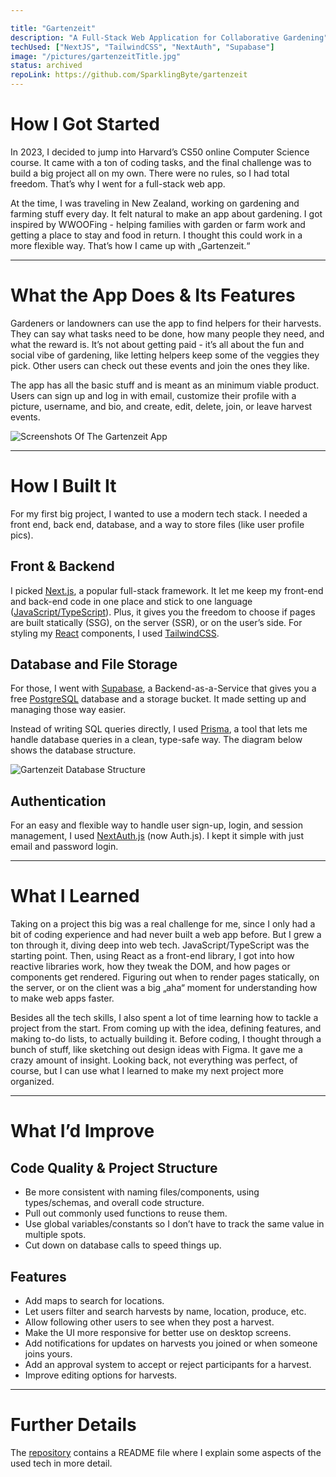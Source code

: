 ```yaml
---

title: "Gartenzeit"
description: "A Full-Stack Web Application for Collaborative Gardening"
techUsed: ["NextJS", "TailwindCSS", "NextAuth", "Supabase"]
image: "/pictures/gartenzeitTitle.jpg"
status: archived
repoLink: https://github.com/SparklingByte/gartenzeit
---
```


# How I Got Started

In 2023, I decided to jump into Harvard’s CS50 online Computer Science course. It came with a ton of coding tasks, and the final challenge was to build a big project all on my own. There were no rules, so I had total freedom. That’s why I went for a full-stack web app.

At the time, I was traveling in New Zealand, working on gardening and farming stuff every day. It felt natural to make an app about gardening. I got inspired by WWOOFing - helping families with garden or farm work and getting a place to stay and food in return. I thought this could work in a more flexible way. That’s how I came up with „Gartenzeit.“

---

# What the App Does & Its Features

Gardeners or landowners can use the app to find helpers for their harvests. They can say what tasks need to be done, how many people they need, and what the reward is. It’s not about getting paid - it’s all about the fun and social vibe of gardening, like letting helpers keep some of the veggies they pick. Other users can check out these events and join the ones they like.

The app has all the basic stuff and is meant as an minimum viable product. Users can sign up and log in with email, customize their profile with a picture, username, and bio, and create, edit, delete, join, or leave harvest events.

![Screenshots Of The Gartenzeit App](/pictures/gartenzeit1.jpg)

---

# How I Built It

For my first big project, I wanted to use a modern tech stack. I needed a front end, back end, database, and a way to store files (like user profile pics).

## Front & Backend

I picked [Next.js](https://nextjs.org/), a popular full-stack framework. It let me keep my front-end and back-end code in one place and stick to one language ([JavaScript/TypeScript](https://www.typescriptlang.org/)). Plus, it gives you the freedom to choose if pages are built statically (SSG), on the server (SSR), or on the user’s side. For styling my [React](https://react.dev/) components, I used [TailwindCSS](https://tailwindcss.com/).

## Database and File Storage

For those, I went with [Supabase](https://supabase.com/), a Backend-as-a-Service that gives you a free [PostgreSQL](https://www.postgresql.org/) database and a storage bucket. It made setting up and managing those way easier.

Instead of writing SQL queries directly, I used [Prisma](https://www.prisma.io/), a tool that lets me handle database queries in a clean, type-safe way. The diagram below shows the database structure.

![Gartenzeit Database Structure](/pictures/gartenzeitDatabase.jpg)

## Authentication

For an easy and flexible way to handle user sign-up, login, and session management, I used [NextAuth.js](https://authjs.dev/) (now Auth.js). I kept it simple with just email and password login.

---

# What I Learned

Taking on a project this big was a real challenge for me, since I only had a bit of coding experience and had never built a web app before. But I grew a ton through it, diving deep into web tech. JavaScript/TypeScript was the starting point. Then, using React as a front-end library, I got into how reactive libraries work, how they tweak the DOM, and how pages or components get rendered. Figuring out when to render pages statically, on the server, or on the client was a big „aha“ moment for understanding how to make web apps faster.

Besides all the tech skills, I also spent a lot of time learning how to tackle a project from the start. From coming up with the idea, defining features, and making to-do lists, to actually building it. Before coding, I thought through a bunch of stuff, like sketching out design ideas with Figma. It gave me a crazy amount of insight. Looking back, not everything was perfect, of course, but I can use what I learned to make my next project more organized.

---

# What I’d Improve

## Code Quality & Project Structure
- Be more consistent with naming files/components, using types/schemas, and overall code structure.
- Pull out commonly used functions to reuse them.
- Use global variables/constants so I don’t have to track the same value in multiple spots.
- Cut down on database calls to speed things up.

## Features
- Add maps to search for locations.
- Let users filter and search harvests by name, location, produce, etc.
- Allow following other users to see when they post a harvest.
- Make the UI more responsive for better use on desktop screens.
- Add notifications for updates on harvests you joined or when someone joins yours.
- Add an approval system to accept or reject participants for a harvest.
- Improve editing options for harvests.

---

# Further Details

The [repository](https://github.com/SparklingByte/gartenzeit) contains a README file where I explain some aspects of the used tech in more detail.